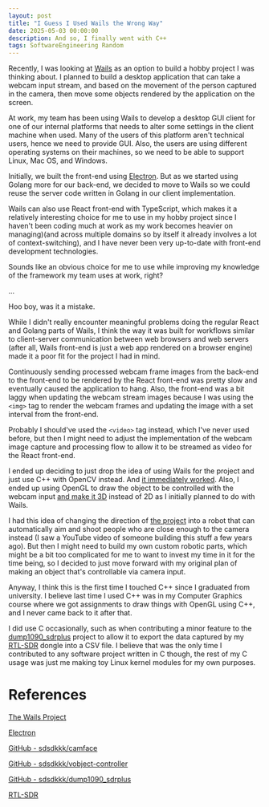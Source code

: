 ```yaml
---
layout: post
title: "I Guess I Used Wails the Wrong Way"
date: 2025-05-03 00:00:00
description: And so, I finally went with C++
tags: SoftwareEngineering Random
---
```


Recently, I was looking at [Wails](https://wails.io/) as an option to build a hobby project I was thinking about. I planned to build a desktop application that can take a webcam input stream, and based on the movement of the person captured in the camera, then move some objects rendered by the application on the screen.

At work, my team has been using Wails to develop a desktop GUI client for one of our internal platforms that needs to alter some settings in the client machine when used. Many of the users of this platform aren't technical users, hence we need to provide GUI. Also, the users are using different operating systems on their machines, so we need to be able to support Linux, Mac OS, and Windows.

Initially, we built the front-end using [Electron](https://www.electronjs.org/). But as we started using Golang more for our back-end, we decided to move to Wails so we could reuse the server code written in Golang in our client implementation.

Wails can also use React front-end with TypeScript, which makes it a relatively interesting choice for me to use in my hobby project since I haven't been coding much at work as my work becomes heavier on managing)(and across multiple domains so by itself it already involves a lot of context-switching), and I have never been very up-to-date with front-end development technologies.

Sounds like an obvious choice for me to use while improving my knowledge of the framework my team uses at work, right?

...

Hoo boy, was it a mistake.

While I didn't really encounter meaningful problems doing the regular React and Golang parts of Wails, I think the way it was built for workflows similar to client-server communication between web browsers and web servers (after all, Wails front-end is just a web app rendered on a browser engine) made it a poor fit for the project I had in mind.

Continuously sending processed webcam frame images from the back-end to the front-end to be rendered by the React front-end was pretty slow and eventually caused the application to hang. Also, the front-end was a bit laggy when updating the webcam stream images because I was using the `<img>` tag to render the webcam frames and updating the image with a set interval from the front-end.

Probably I should've used the `<video>` tag instead, which I've never used before, but then I might need to adjust the implementation of the webcam image capture and processing flow to allow it to be streamed as video for the React front-end.

I ended up deciding to just drop the idea of using Wails for the project and just use C++ with OpenCV instead. And [it immediately worked](https://github.com/sdsdkkk/camface). Also, I ended up using OpenGL to draw the object to be controlled with the webcam input [and make it 3D](https://github.com/sdsdkkk/vobject-controller) instead of 2D as I initially planned to do with Wails.

I had this idea of changing the direction of [the project](https://github.com/sdsdkkk/camface) into a robot that can automatically aim and shoot people who are close enough to the camera instead (I saw a YouTube video of someone building this stuff a few years ago). But then I might need to build my own custom robotic parts, which might be a bit too complicated for me to want to invest my time in it for the time being, so I decided to just move forward with my original plan of making an object that's controllable via camera input.

Anyway, I think this is the first time I touched C++ since I graduated from university. I believe last time I used C++ was in my Computer Graphics course where we got assignments to draw things with OpenGL using C++, and I never came back to it after that. 

I did use C occasionally, such as when contributing a minor feature to the [dump1090_sdrplus](https://github.com/sdsdkkk/dump1090_sdrplus) project to allow it to export the data captured by my [RTL-SDR](https://www.rtl-sdr.com/) dongle into a CSV file. I believe that was the only time I contributed to any software project written in C though, the rest of my C usage was just me making toy Linux kernel modules for my own purposes.

# References

[The Wails Project](https://wails.io/)

[Electron](https://www.electronjs.org/)

[GitHub - sdsdkkk/camface](https://github.com/sdsdkkk/camface)

[GitHub - sdsdkkk/vobject-controller](https://github.com/sdsdkkk/vobject-controller)

[GitHub - sdsdkkk/dump1090_sdrplus](https://github.com/sdsdkkk/dump1090_sdrplus)

[RTL-SDR](https://www.rtl-sdr.com/)
